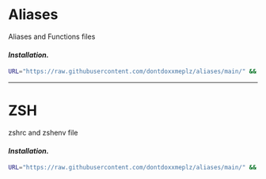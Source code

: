 # Aliases
Aliases and Functions files

#### ***Installation.***

```bash
URL="https://raw.githubusercontent.com/dontdoxxmeplz/aliases/main/" && wget $URL/aliases -O ~/.bash_aliases && wget $URL/extract.sh -O ~/.extract.sh && . ~/.bashrc
```

---

# ZSH
zshrc and zshenv file

#### ***Installation.***

```bash
URL="https://raw.githubusercontent.com/dontdoxxmeplz/aliases/main/" && wget $URL/zshrc -O ~/.zshrc && wget $URL/zshenv -O ~/.zshenv
```
